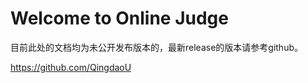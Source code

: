 # Welcome to Online Judge

目前此处的文档均为未公开发布版本的，最新release的版本请参考github。

https://github.com/QingdaoU

<!--TOC-->

